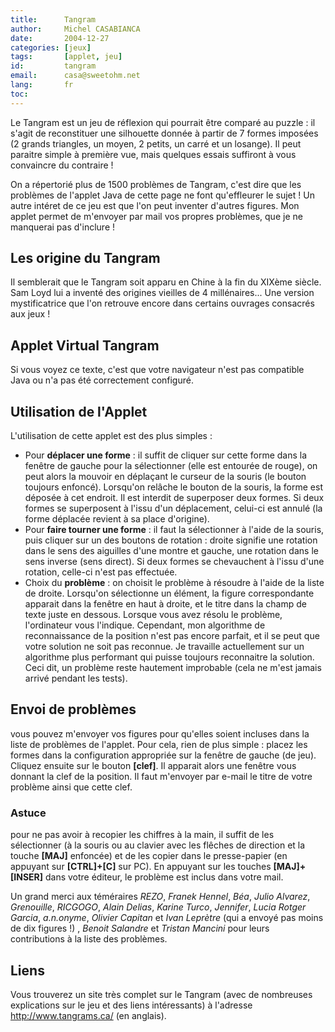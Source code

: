 ```yaml
---
title:      Tangram
author:     Michel CASABIANCA
date:       2004-12-27
categories: [jeux]
tags:       [applet, jeu]
id:         tangram
email:      casa@sweetohm.net
lang:       fr
toc:        
---
```


Le Tangram est un jeu de réflexion qui pourrait être comparé au puzzle :
il s'agit de reconstituer une silhouette donnée à partir de 7 formes
imposées (2 grands triangles, un moyen, 2 petits, un carré et un
losange). Il peut paraitre simple à première vue, mais quelques essais
suffiront à vous convaincre du contraire !

<!--more-->

On a répertorié plus de 1500 problèmes de Tangram, c'est dire que les
problèmes de l'applet Java de cette page ne font qu'effleurer le sujet !
Un autre intéret de ce jeu est que l'on peut inventer d'autres figures.
Mon applet permet de m'envoyer par mail vos propres problèmes, que je ne
manquerai pas d'inclure !

Les origine du Tangram
----------------------

Il semblerait que le Tangram soit apparu en Chine à la fin du XIXème
siècle. Sam Loyd lui a inventé des origines vieilles de 4 millénaires...
Une version mystificatrice que l'on retrouve encore dans certains
ouvrages consacrés aux jeux !

Applet Virtual Tangram
----------------------

<applet code="tangram.class" codebase="../java/tangram" width="650" height="390">
<p class="applet-error">Si vous voyez ce texte, c'est que votre navigateur n'est 
pas compatible Java ou n'a pas été correctement configuré.</p>
</applet>

Utilisation de l'Applet
-----------------------

L'utilisation de cette applet est des plus simples :

- Pour **déplacer une forme** : il suffit de cliquer sur cette forme
  dans la fenêtre de gauche pour la sélectionner (elle est entourée de
  rouge), on peut alors la mouvoir en déplaçant le curseur de la
  souris (le bouton toujours enfoncé). Lorsqu'on relâche le bouton de
  la souris, la forme est déposée à cet endroit. Il est interdit de
  superposer deux formes. Si deux formes se superposent à l'issu d'un
  déplacement, celui-ci est annulé (la forme déplacée revient à sa
  place d'origine).
- Pour **faire tourner une forme** : il faut la sélectionner à l'aide
  de la souris, puis cliquer sur un des boutons de rotation : droite
  signifie une rotation dans le sens des aiguilles d'une montre et
  gauche, une rotation dans le sens inverse (sens direct). Si deux
  formes se chevauchent à l'issu d'une rotation, celle-ci n'est pas
  effectuée.
- Choix du **problème** : on choisit le problème à résoudre à l'aide
  de la liste de droite. Lorsqu'on sélectionne un élément, la figure
  correspondante apparait dans la fenêtre en haut à droite, et le
  titre dans la champ de texte juste en dessous. Lorsque vous avez
  résolu le problème, l'ordinateur vous l'indique. Cependant, mon
  algorithme de reconnaissance de la position n'est pas encore
  parfait, et il se peut que votre solution ne soit pas reconnue. Je
  travaille actuellement sur un algorithme plus performant qui puisse
  toujours reconnaitre la solution. Ceci dit, un problème reste
  hautement improbable (cela ne m'est jamais arrivé pendant les
  tests).

Envoi de problèmes
------------------

vous pouvez m'envoyer vos figures pour qu'elles soient incluses dans la
liste de problèmes de l'applet. Pour cela, rien de plus simple : placez
les formes dans la configuration appropriée sur la fenêtre de gauche (de
jeu). Cliquez ensuite sur le bouton **[clef]**. Il apparait alors une
fenêtre vous donnant la clef de la position. Il faut m'envoyer par
e-mail le titre de votre problème ainsi que cette clef.

### Astuce

pour ne pas avoir à recopier les chiffres à la main, il suffit de les
sélectionner (à la souris ou au clavier avec les flêches de direction et
la touche **[MAJ]** enfoncée) et de les copier dans le presse-papier (en
appuyant sur **[CTRL]+[C]** sur PC). En appuyant sur les touches
**[MAJ]+[INSER]** dans votre éditeur, le problème est inclus dans votre
mail.

Un grand merci aux téméraires *REZO*, *Franek Hennel*, *Béa*, *Julio
Alvarez*, *Grenouille*, *RICGOGO*, *Alain Delias*, *Karine Turco*,
*Jennifer*, *Lucia Rotger Garcia*, *a.n.onyme*, *Olivier Capitan* et
*Ivan Leprètre* (qui a envoyé pas moins de dix figures !) , *Benoit
Salandre* et *Tristan Mancini* pour leurs contributions à la liste des
problèmes.

Liens
-----

Vous trouverez un site très complet sur le Tangram (avec de nombreuses
explications sur le jeu et des liens intéressants) à l'adresse
<http://www.tangrams.ca/> (en anglais).
